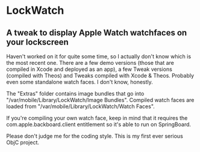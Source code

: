 # LockWatch
## A tweak to display Apple Watch watchfaces on your lockscreen

Haven't worked on it for quite some time, so I actually don't know which is the most recent one.
There are a few demo versions (those that are compiled in Xcode and deployed as an app), a few Tweak versions (compiled with Theos) and Tweaks compiled with Xcode & Theos.
Probably even some standalone watch faces. I don't know, honestly.

The "Extras" folder contains image bundles that go into "/var/mobile/Library/LockWatch/Image Bundles".
Compiled watch faces are loaded from "/var/mobile/Library/LockWatch/Watch Faces".

If you're compiling your own watch face, keep in mind that it requires the com.apple.backboard.client entitlement so it's able to run on SpringBoard.

Please don't judge me for the coding style. This is my first ever serious ObjC project.